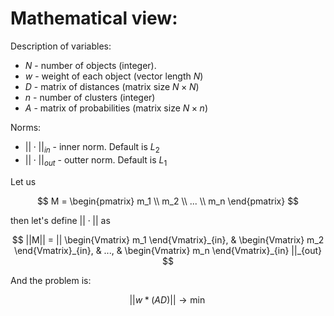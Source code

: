 # Mathematical view:

Description of variables:
- $N$ - number of objects (integer).
- $w$ - weight of each object (vector length $N$)
- $D$ - matrix of distances (matrix size $N\times N$)
- $n$ - number of clusters (integer)
- $A$ - matrix of probabilities (matrix size $N\times n$)

Norms:
- $||\cdot||_{in}$ - inner norm. Default is $L_2$
- $||\cdot||_{out}$ - outter norm. Default is $L_1$

Let us 

$$
    M = 
    \begin{pmatrix}
        m_1 \\ 
        m_2 \\ 
        ... \\ 
        m_n
    \end{pmatrix}
$$

then let's define $||\cdot||$ as

$$
    ||M|| = 
    ||
        \begin{Vmatrix} m_1 \end{Vmatrix}_{in}, &
        \begin{Vmatrix} m_2 \end{Vmatrix}_{in}, &
        ..., &
        \begin{Vmatrix} m_n \end{Vmatrix}_{in} 
    ||_{out}
$$

And the problem is:

$$
    ||w*(AD)||\to\min
$$
